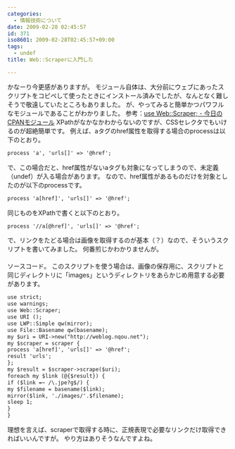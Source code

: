 ```yaml
---
categories:
  - 情報技術について
date: 2009-02-28 02:45:57
id: 371
iso8601: 2009-02-28T02:45:57+09:00
tags:
  - undef
title: Web::Scraperに入門した

---
```


かなーり今更感がありますが。
モジュール自体は、大分前にウェブにあったスクリプトをコピペして使ったときにインストール済みでしたが、なんとなく難しそうで敬遠していたところもありました。
が、やってみると簡単かつパワフルなモジュールであることがわかりました。
参考：<a href="http://cpanmag.koneta.org/013-web-scraper/">use Web::Scraper; - 今日のCPANモジュール</a>
XPathがなかなかわからないのですが、CSSセレクタでもいけるのが超絶簡単です。
例えば、aタグのhref属性を取得する場合のprocessは以下のとおり。
```default
process 'a', 'urls[]' => '@href';
```
で、この場合だと、href属性がないaタグも対象になってしまうので、未定義（undef）が入る場合があります。
なので、href属性があるものだけを対象としたのが以下のprocessです。
```default
process 'a[href]', 'urls[]' => '@href';
```
同じものをXPathで書くと以下のとおり。
```default
process '//a[@href]', 'urls[]' => '@href';
```
で、リンクをたどる場合は画像を取得するのが基本（？）なので、そういうスクリプトを書いてみました。
&#133;何番煎じかわかりませんが。


ソースコード。
このスクリプトを使う場合は、画像の保存用に、スクリプトと同じディレクトリに「images」というディレクトリをあらかじめ用意する必要があります。
```default
use strict;
use warnings;
use Web::Scraper;
use URI ();
use LWP::Simple qw(mirror);
use File::Basename qw(basename);
my $uri = URI->new("http://weblog.nqou.net");
my $scraper = scraper {
process 'a[href]', 'urls[]' => '@href';
result 'urls';
};
my $result = $scraper->scrape($uri);
foreach my $link (@{$result}) {
if ($link =~ /\.jpe?g$/) {
my $filename = basename($link);
mirror($link, './images/'.$filename);
sleep 1;
}
}
```
理想を言えば、scraperで取得する時に、正規表現で必要なリンクだけ取得できればいいんですが。
やり方はありそうなんですよね&#133;。
    	